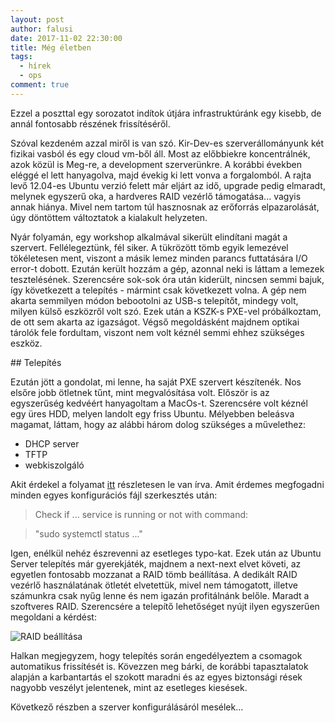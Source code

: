 ```yaml
---
layout: post
author: falusi
date: 2017-11-02 22:30:00
title: Még életben
tags:
  - hírek
  - ops
comment: true
---
```


Ezzel a poszttal egy sorozatot indítok útjára infrastruktúránk egy kisebb,
de annál fontosabb részének frissítéséről.

Szóval kezdeném azzal miről is van szó. Kir-Dev-es szerverállományunk két
fizikai vasból és egy cloud vm-ből áll. Most az előbbiekre koncentrálnék, azok
közül is Meg-re, a development szerverünkre. A korábbi években eléggé el lett
hanyagolva, majd évekig ki lett vonva a forgalomból. A rajta levő 12.04-es
Ubuntu verzió felett már eljárt az idő, upgrade pedig elmaradt, melynek egyszerű
oka, a hardveres RAID vezérlő támogatása... vagyis annak hiánya. Mivel nem
tartom túl hasznosnak az erőforrás elpazarolását, úgy döntöttem
változtatok a kialakult helyzeten.

Nyár folyamán, egy workshop alkalmával sikerült elindítani magát a szervert.
Fellélegeztünk, fél siker. A tükrözött tömb egyik lemezével tökéletesen ment,
viszont a másik lemez minden parancs futtatására I/O error-t dobott. Ezután
került hozzám a gép, azonnal neki is láttam a lemezek tesztelésének. Szerencsére
sok-sok óra után kiderült, nincsen semmi bajuk, így következett a telepítés -
mármint csak következett volna. A gép nem akarta semmilyen módon bebootolni az
USB-s telepítőt, mindegy volt, milyen külső eszközről volt szó. Ezek után a
KSZK-s PXE-vel próbálkoztam, de ott sem akarta az igazságot. Végső megoldásként
majdnem optikai tárolók fele fordultam, viszont nem volt kéznél semmi ehhez
szükséges eszköz.

## Telepítés

Ezután jött a gondolat, mi lenne, ha saját PXE szervert készítenék. Nos elsőre
jobb ötletnek tűnt, mint megvalósítása volt. Először is az egyszerűség kedvéért
hanyagoltam a MacOs-t. Szerencsére volt kéznél egy üres HDD, melyen landolt egy
friss Ubuntu. Mélyebben beleásva magamat, láttam, hogy az alábbi három dolog
szükséges a művelethez:

- DHCP server
- TFTP
- webkiszolgáló

Akit érdekel a folyamat [itt][1] részletesen le van írva. Amit érdemes
megfogadni minden egyes konfigurációs fájl szerkesztés után:

> Check if ... service is running or not with command:

> "sudo systemctl status ..."

Igen, enélkül nehéz észrevenni az esetleges typo-kat. Ezek után az Ubuntu Server
telepítés már gyerekjáték, majdnem a next-next elvet követi, az egyetlen
fontosabb mozzanat a RAID tömb beállítása. A dedikált RAID vezérlő használatának
ötletét elvetettük, mivel nem támogatott, illetve számunkra csak nyűg lenne és
nem igazán profitálnánk belőle. Maradt a szoftveres RAID. Szerencsére a telepítő
lehetőséget nyújt ilyen egyszerűen megoldani a kérdést:

![RAID beállítása](https://warp.kir-dev.sch.bme.hu/img/blobs/redirect/eyJfcmFpbHMiOnsibWVzc2FnZSI6IkJBaHBNdz09IiwiZXhwIjpudWxsLCJwdXIiOiJibG9iX2lkIn19--1956b164ff2a029d2847624fc33635c721d5fab5/2017-11-02-raid.png)

Halkan megjegyzem, hogy telepítés során engedélyeztem a csomagok automatikus
frissítését is. Kövezzen meg bárki, de korábbi tapasztalatok alapján a
karbantartás el szokott maradni és az egyes biztonsági rések nagyobb veszélyt
jelentenek, mint az esetleges kiesések.

Következő részben a szerver konfigurálásáról mesélek...

[1]: https://www.ostechnix.com/how-to-install-pxe-server-on-ubuntu-16-04/
